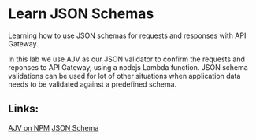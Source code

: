 # Learn JSON Schemas
Learning how to use JSON schemas for requests and responses with API Gateway.

In this lab we use AJV as our JSON validator to confirm the requests and reponses to API Gateway, using a nodejs Lambda function.  JSON schema validations can be used for lot of other situations when application data needs to be validated against a predefined schema.

## Links:
[AJV on NPM](https://www.npmjs.com/package/ajv)
[JSON Schema](http://json-schema.org)
